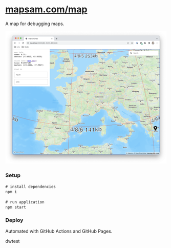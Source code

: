 # [mapsam.com/map](https://mapsam.com/map)

A map for debugging maps. 

![](/public/readme.png)

### Setup

```shell
# install dependencies
npm i

# run application
npm start
```

### Deploy

Automated with GitHub Actions and GitHub Pages.

dwtest
